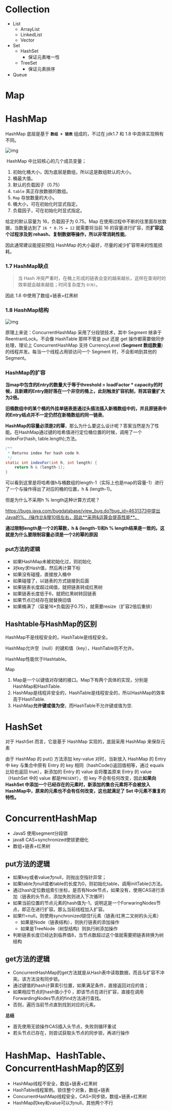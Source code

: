 # Collection

* List
  * ArrayList
  * LinkedList
  * Vector
* Set
  * HashSet
    * 保证元素唯一性
  * TreeSet
    * 保证元素排序
* Queue

# Map

# HashMap

HashMap 底层是基于 **`数组 + 链表`** 组成的，不过在 jdk1.7 和 1.8 中具体实现稍有不同。

![img](https://i.loli.net/2019/05/08/5cd1d2be77958.jpg)

 HashMap 中比较核心的几个成员变量；

1. 初始化桶大小，因为底层是数组，所以这是数组默认的大小。
2. 桶最大值。
3. 默认的负载因子（0.75）
4. `table` 真正存放数据的数组。
5. `Map` 存放数量的大小。
6. 桶大小，可在初始化时显式指定。
7. 负载因子，可在初始化时显式指定。

给定的默认容量为 16，负载因子为 0.75。Map 在使用过程中不断的往里面存放数据，当数量达到了 `16 * 0.75 = 12` 就需要将当前 16 的容量进行扩容，而**扩容这个过程涉及到 rehash、复制数据等操作，所以非常消耗性能**。

因此通常建议能提前预估 HashMap 的大小最好，尽量的减少扩容带来的性能损耗。

### 1.7 HashMap缺点

> 当 Hash 冲突严重时，在桶上形成的链表会变的越来越长，这样在查询时的效率就会越来越低；时间复杂度为 `O(N)`。

因此 1.8 中使用了数组+链表+红黑树

###  1.8 HashMap结构

![img](https://i.loli.net/2019/05/08/5cd1d2c1c1cd7.jpg)

原理上来说：ConcurrentHashMap 采用了分段锁技术，其中 Segment 继承于 ReentrantLock。不会像 HashTable 那样不管是 put 还是 get 操作都需要做同步处理，理论上 ConcurrentHashMap 支持 CurrencyLevel (**Segment 数组数量**)的线程并发。每当一个线程占用锁访问一个 Segment 时，不会影响到其他的 Segment。

### HashMap的扩容

**当map中包含的Entry的数量大于等于threshold = loadFactor \* capacity的时候，且新建的Entry刚好落在一个非空的桶上，此刻触发扩容机制，将其容量扩大为2倍。**

**旧桶数组中的某个桶的外挂单链表是通过头插法插入新桶数组中的，并且原链表中的Entry结点并不一定仍然在新桶数组的同一链表**。

**HashMap的容量必须是2的幂**，那么为什么要这么设计呢？答案当然是为了性能。在HashMap通过键的哈希值进行定位桶位置的时候，调用了一个indexFor(hash, table.length);方法。

```java
/**
 * Returns index for hash code h.
 */
static int indexFor(int h, int length) {
    return h & (length-1);
}
```
可以看到这里是将哈希值h与桶数组的length-1（实际上也是map的容量-1）进行了一个与操作得出了对应的桶的位置，h & (length-1)。

但是为什么不采用h % length这种计算方式呢？

https://bugs.java.com/bugdatabase/view_bug.do?bug_id=4631373中提出Java的%、/操作比&慢10倍左右，因此**采用&运算会提高性能**。

**通过限制length是一个2的幂数，h & (length-1)和h % length结果是一致的。这就是为什么要限制容量必须是一个2的幂的原因**

### put方法的逻辑

* 如果HashMap未被初始化过，则初始化
* 对key求Hash值，然后再计算下标
* 如果没有碰撞，直接放入桶中
* 如果碰撞了，以链表的方式链接到后面
* 如果链表长度超过阀值，就把链表转成红黑树
* 如果链表长度低于6，就把红黑树转回链表
* 如果节点已经存在就替换旧值
* 如果桶满了（容量16*负载因子0.75），就需要resize（扩容2倍后重排）

## **Hashtable与HashMap的区别**

HashMap不是线程安全的，HashTable是线程安全。

HashMap允许空（null）的键和值（key），HashTable则不允许。

HashMap性能优于Hashtable。

Map

1. Map是一个以键值对存储的接口。Map下有两个具体的实现，分别是HashMap和HashTable.
2. HashMap是线程非安全的，HashTable是线程安全的，所以HashMap的效率高于HashTable.
3. HashMap**允许键或值为空**，而HashTable不允许键或值为空.



# HashSet

对于 HashSet 而言，它是基于 HashMap 实现的，底层采用 HashMap 来保存元素

由于 HashMap 的 put() 方法添加 key-value 对时，当新放入 HashMap 的 Entry 中 key 与集合中原有 Entry 的 key 相同（hashCode()返回值相等，通过 equals 比较也返回 true），新添加的 Entry 的 value 会将覆盖原来 Entry 的 value（HashSet 中的 value 都是`PRESENT`），但 key 不会有任何改变，因此**如果向 HashSet 中添加一个已经存在的元素时，新添加的集合元素将不会被放入 HashMap中，原来的元素也不会有任何改变，这也就满足了 Set 中元素不重复的特性。**

# ConcurrentHashMap

* Java5 使用segment分段锁
* java8 CAS+synchronized使锁更细化
* 数组+链表+红黑树

## put方法的逻辑

* 如果key或者value为null，则抛出空指针异常； 
* 如果table为null或者table的长度为0，则初始化table，调用initTable()方法。
* 通过hash定位数组索引坐标，是否有Node节点，如果没有，使用CAS进行添加（链表的头节点，添加失败则进入下次循环）
* 如果当前位置的节点元素的hash值为-1，说明这是一个ForwaringNodes节点，即正在进行扩容。那么当前线程加入扩容。 
* 如果f!=null，则使用synchronized锁住f元素（链表/红黑二叉树的头元素）
  * 如果是Node（链表结构），则执行链表的添加操作
  * 如果是TreeNode（树型结构）则执行树添加操作
* 判断链表长度已经达到临界值8，当节点数超过这个值就需要把链表转换为树结构

## get方法的逻辑

- ConcurrentHashMap的get方法就是从Hash表中读取数据，而且与扩容不冲突。该方法没有同步锁。 
- 通过键值的hash计算索引位置，如果满足条件，直接返回对应的值； 
- 如果相应节点的hash值小于0 ，即该节点在进行扩容，直接在调用ForwardingNodes节点的find方法进行查找。 
- 否则，遍历当前节点直到找到对应的元素。

**总结**

* 首先使用无锁操作CAS插入头节点，失败则循环重试
* 若头节点已存在，则尝试获取头节点的同步锁，再进行操作



# HashMap、HashTable、ConcurrentHashMap的区别

* HashMap线程不安全，数组+链表+红黑树
* HashTable线程案例。锁住整个对象，数组+链表
* ConcurrentHashMap线程安全，CAS+同步锁，数组+链表+红黑树
* HashMap的key和value可以为null，其他两个不行

